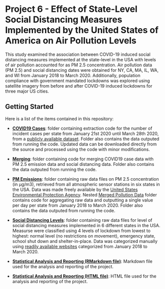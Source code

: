 # Project 6 - Effect of State-Level Social Distancing Measures Implemented by the United States of America on Air Pollution Levels

This study examined the association between COVID-19 induced social distancing measures implemented at the state-level in the USA with levels of air pollution accounted for as PM 2.5 concentration. Air pollution data (PM 2.5) and social distancing dates were obtained for NY, CA, MA, IL, WA, and WI from January 2018 to March 2020. Additionally, population compliance with government mandated lockdowns was explored using satellite imagery from before and after COVID-19 induced lockdowns for three major US cities.

## Getting Started

Here is a list of the items contained in this repository:

- **[COVID19 Cases](https://github.com/COVID19-DVRN/Project-6---Effects-of-social-distancing-and-isolation-on-pollution/tree/master/COVID19%20Cases)**: folder containing extraction code for the number of incident cases per state from January 21st 2020 until March 28th 2020, from a [publicly available dataset](https://github.com/nytimes/covid-19-data). Folder also contains the data outputed from running the code. Updated data can be downloaded directly from the source and processed using the code with minor modifications. 

- **[Merging](https://github.com/COVID19-DVRN/Project-6---Effects-of-social-distancing-and-isolation-on-pollution/tree/master/Merging)**: folder containing code for merging COVID19 case data with PM 2.5 emission data and social distancing data. Folder also contains the data outputed from running the code.

- **[PM Emissions](https://github.com/COVID19-DVRN/Project-6---Effects-of-social-distancing-and-isolation-on-pollution/tree/master/PM%20Emissions)**: folder containing raw data files on PM 2.5 concentration (in μg/m3), retrieved from all atmospheric sensor stations in six states in the USA. Data was made freely available by the [United States Environmental Protection Agency](https://www.epa.gov/outdoor-air-quality-data/download-daily-data). Nested [Merged Pollution Data](https://github.com/COVID19-DVRN/Project-6---Effects-of-social-distancing-and-isolation-on-pollution/tree/master/PM%20Emissions/Merged%20Pollution%20Data) folder contains code for aggregating raw data and outputting a single value per day per state from January 2018 to March 2020. Folder also contains the data outputed from running the code.

- **[Social Distancing Levels](https://github.com/COVID19-DVRN/Project-6---Effects-of-social-distancing-and-isolation-on-pollution/tree/master/Social%20Distancing%20Levels)**: folder containing raw data files for level of social distancing measures implemented in 6 different states in the USA. Measurse were classified using 4 levels of lockdown from lowest to highest: normal level (no restrictions on movement), emergency state, school shut down and shelter-in-place. Data was categorized manually using [readily available websites](https://en.wikipedia.org/wiki/Timeline_of_the_2020_coronavirus_pandemic_in_the_United_States) categorized from January 2018 to March 2020.

- **[Statistical Analysis and Reporting (RMarkdown file)](https://github.com/COVID19-DVRN/Project-6---Effects-of-social-distancing-and-isolation-on-pollution/blob/master/Statistical%20Analysis%20and%20Reporting.rmd)**: Markdown file used for the analysis and reporting of the project.

- **[Statistical Analysis and Reporting (HTML file)](https://github.com/COVID19-DVRN/Project-6---Effects-of-social-distancing-and-isolation-on-pollution/blob/master/Statistical%20Analysis%20and%20Reporting.html)**: HTML file used for the analysis and reporting of the project.

